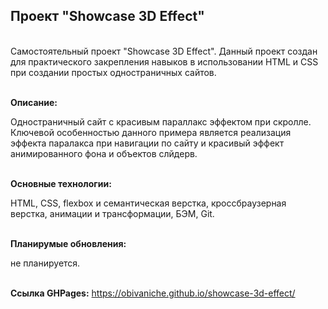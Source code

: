 <h2>Проект "Showcase 3D Effect"</h2>

<br>Самостоятельный проект "Showcase 3D Effect".
Данный проект создан для практического закрепления навыков в использовании HTML и CSS при создании простых одностраничных сайтов.

<br><strong>Описание:</strong> <p>Одностраничный сайт с красивым параллакс эффектом при скролле. Ключевой особенностью данного примера является реализация эффекта паралакса при навигации 
по сайту и красивый эффект анимированного фона и объектов слйдерв.</p>

<br><strong>Основные технологии:</strong> <p>HTML, CSS, flexbox и семантическая верстка, кроссбраузерная верстка, анимации и трансформации, БЭМ, Git.</p>

<br><strong>Планирумые обновления:</strong> <p>не планируется.<p>

<br><strong>Ссылка GHPages:</strong> https://obivaniche.github.io/showcase-3d-effect/
